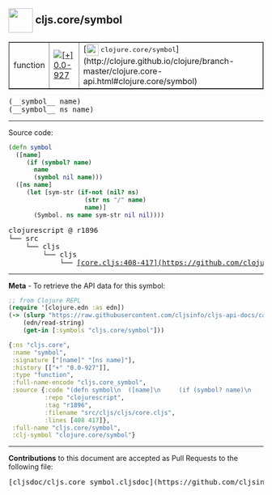## <img width="48px" valign="middle" src="http://i.imgur.com/Hi20huC.png"> cljs.core/symbol

 <table border="1">
<tr>

<td>function</td>
<td><a href="https://github.com/cljsinfo/cljs-api-docs/tree/0.0-927"><img valign="middle" alt="[+] 0.0-927" src="https://img.shields.io/badge/+-0.0--927-lightgrey.svg"></a> </td>
<td>
[<img height="24px" valign="middle" src="http://i.imgur.com/1GjPKvB.png"> <samp>clojure.core/symbol</samp>](http://clojure.github.io/clojure/branch-master/clojure.core-api.html#clojure.core/symbol)
</td>
</tr>
</table>

 <samp>
(__symbol__ name)<br>
</samp>
 <samp>
(__symbol__ ns name)<br>
</samp>

---





Source code:

```clj
(defn symbol
  ([name]
     (if (symbol? name)
       name
       (symbol nil name)))
  ([ns name]
     (let [sym-str (if-not (nil? ns)
                     (str ns "/" name)
                     name)]
       (Symbol. ns name sym-str nil nil))))
```

 <pre>
clojurescript @ r1896
└── src
    └── cljs
        └── cljs
            └── <ins>[core.cljs:408-417](https://github.com/clojure/clojurescript/blob/r1896/src/cljs/cljs/core.cljs#L408-L417)</ins>
</pre>


---

__Meta__ - To retrieve the API data for this symbol:

```clj
;; from Clojure REPL
(require '[clojure.edn :as edn])
(-> (slurp "https://raw.githubusercontent.com/cljsinfo/cljs-api-docs/catalog/cljs-api.edn")
    (edn/read-string)
    (get-in [:symbols "cljs.core/symbol"]))
```

```clj
{:ns "cljs.core",
 :name "symbol",
 :signature ["[name]" "[ns name]"],
 :history [["+" "0.0-927"]],
 :type "function",
 :full-name-encode "cljs.core_symbol",
 :source {:code "(defn symbol\n  ([name]\n     (if (symbol? name)\n       name\n       (symbol nil name)))\n  ([ns name]\n     (let [sym-str (if-not (nil? ns)\n                     (str ns \"/\" name)\n                     name)]\n       (Symbol. ns name sym-str nil nil))))",
          :repo "clojurescript",
          :tag "r1896",
          :filename "src/cljs/cljs/core.cljs",
          :lines [408 417]},
 :full-name "cljs.core/symbol",
 :clj-symbol "clojure.core/symbol"}

```

---

__Contributions__ to this document are accepted as Pull Requests to the following file:

 <pre>
[cljsdoc/cljs.core_symbol.cljsdoc](https://github.com/cljsinfo/cljs-api-docs/blob/master/cljsdoc/cljs.core_symbol.cljsdoc)
</pre>

